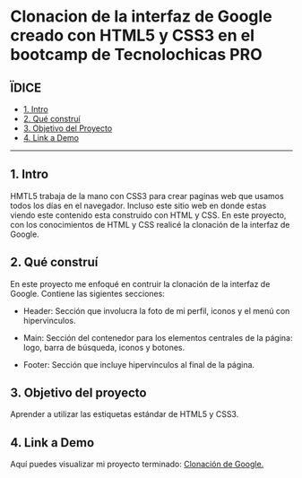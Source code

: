 # Clonacion de la interfaz de Google creado con HTML5 y CSS3 en el bootcamp de Tecnolochicas PRO
## **ÏDICE**
* [1. Intro](https://github.com/Lizbeth-Moreno/ClonacionGoogle/blob/main/README.md#1-intro)
* [2. Qué construí](https://github.com/Lizbeth-Moreno/ClonacionGoogle/blob/main/README.md#2-qu%C3%A9-constru%C3%AD)
* [3. Objetivo del Proyecto](https://github.com/Lizbeth-Moreno/ClonacionGoogle/blob/main/README.md#3-objetivo-del-proyecto)
* [4. Link a Demo](https://github.com/Lizbeth-Moreno/ClonacionGoogle/blob/main/README.md#4-link-a-demo)
****
## 1. Intro
HMTL5 trabaja de la mano con CSS3 para crear paginas web que usamos todos los días en el navegador. Incluso este sitio web en donde estas viendo este contenido esta construido con HTML y CSS. En este proyecto, con los conocimientos de HTML y CSS realicé la clonación de la interfaz de Google.

## 2. Qué construí 
En este proyecto me enfoqué en contruir la clonación de la interfaz de Google. Contiene las sigientes secciones:

* Header: Sección que involucra la foto de mi perfil, iconos y el menú con hipervinculos.

* Main: Sección del contenedor para los elementos centrales de la página: logo, barra de búsqueda, iconos y botones.

* Footer: Sección que incluye hipervinculos al final de la página.

## 3. Objetivo del proyecto 
Aprender a utilizar las estiquetas estándar de HTML5 y CSS3.

## 4. Link a Demo
Aquí puedes visualizar mi proyecto terminado: [Clonación de Google.](#)
